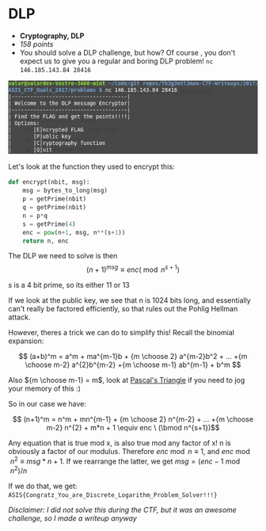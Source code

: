 # DLP

* **Cryptography, DLP**
* *158 points*
* You should solve a DLP challenge, but how? Of course , you don't expect us to give you a regular and boring DLP problem!
`nc 146.185.143.84 28416`

![nc Server](../images/DLP.png)

Let's look at the function they used to encrypt this:

``` python
def encrypt(nbit, msg):
    msg = bytes_to_long(msg)
    p = getPrime(nbit)
    q = getPrime(nbit)
    n = p*q
    s = getPrime(4)
    enc = pow(n+1, msg, n**(s+1))
    return n, enc
```

The DLP we need to solve is then
$$ (n+1)^{msg} \equiv enc (\bmod n^{s+1})$$

_s_ is a 4 bit prime, so its either 11 or 13

If we look at the public key, we see that n is 1024 bits long, and essentially can't really be factored efficiently, so that rules out the Pohlig Hellman attack.

However, theres a trick we can do to simplify this! Recall the binomial expansion:

$$ (a+b)^m = a^m + ma^{m-1}b + {m \choose 2} a^{m-2}b^2 + ... +{m \choose m-2} a^{2}b^{m-2} +{m \choose m-1} ab^{m-1} + b^m $$

Also ${m \choose m-1} = m$, look at [Pascal's Triangle](https://en.wikipedia.org/wiki/Pascal%27s_triangle) if you need to jog your memory of this :)

So in our case we have:

$$ (n+1)^m = n^m + mn^{m-1} + {m \choose 2} n^{m-2} + ... +{m \choose m-2} n^{2} + m*n + 1 \equiv enc \  (\bmod n^{s+1})$$

Any equation that is true mod x, is also true mod any factor of x! n is obviously a factor of our modulus. Therefore $enc \bmod n \equiv 1$, and $enc \bmod n^2 \equiv msg*n + 1$.
If we rearrange the latter, we get $msg = (enc - 1 \bmod n^2) / n$

If we do that, we get: `ASIS{Congratz_You_are_Discrete_Logarithm_Problem_Solver!!!}`

*Disclaimer: I did not solve this during the CTF, but it was an awesome challenge, so I made a writeup anyway*
